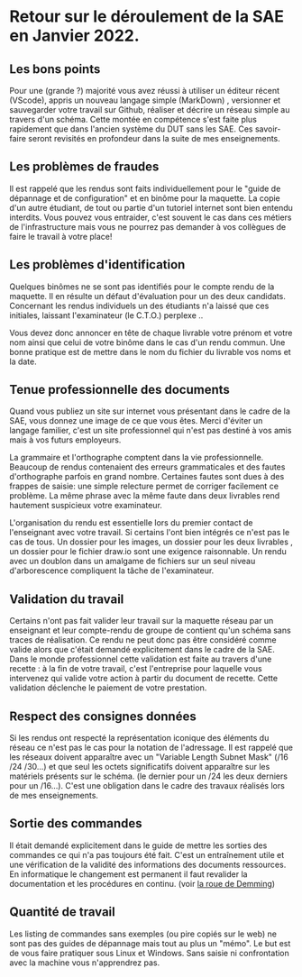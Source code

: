 # Retour sur le déroulement de la SAE en Janvier 2022.

## Les bons points

Pour une (grande ?) majorité vous avez réussi à utiliser un éditeur récent (VScode), appris un nouveau langage simple (MarkDown) , versionner et sauvegarder votre travail sur Github, réaliser et décrire un réseau simple au travers d'un schéma.
Cette montée en compétence s'est faite plus rapidement que dans l'ancien système du DUT sans les SAE.
Ces savoir-faire seront revisités en profondeur dans la suite de mes enseignements.

## Les problèmes de fraudes

Il est rappelé que les rendus sont faits individuellement pour le "guide de dépannage et de configuration" et en binôme pour la maquette. La copie d'un autre étudiant, de tout ou partie d'un tutoriel internet sont bien entendu interdits.
Vous pouvez vous entraider, c'est souvent le cas dans ces métiers de l'infrastructure mais vous ne pourrez pas demander à vos collègues de faire le travail à votre place!

## Les problèmes d'identification

Quelques binômes ne se sont pas identifiés pour le compte rendu de la maquette. Il en résulte un défaut d'évaluation pour un des deux candidats. Concernant les rendus individuels un des étudiants n'a laissé que ces initiales, laissant l'examinateur (le C.T.O.) perplexe ..

Vous devez donc annoncer en tête de chaque livrable votre prénom et votre nom ainsi que celui de votre binôme dans le cas d'un rendu commun.
Une bonne pratique est de mettre dans le nom du fichier du livrable vos noms et la date.

## Tenue professionnelle des documents

Quand vous publiez un site sur internet vous présentant dans le cadre de la SAE, vous donnez une image de ce que vous êtes.
Merci d'éviter un langage familier, c'est un site professionnel qui n'est pas destiné à vos amis mais à vos futurs employeurs.

La grammaire et l'orthographe comptent dans la vie professionnelle. Beaucoup de rendus contenaient des erreurs grammaticales et des fautes d'orthographe parfois en grand nombre. Certaines fautes sont dues à des frappes de saisie: une simple relecture permet de corriger facilement ce problème. La même phrase avec la même faute dans deux livrables rend hautement suspicieux votre examinateur.

L'organisation du rendu est essentielle lors du premier contact de l'enseignant avec votre travail. Si certains l'ont bien intégrés ce n'est pas le cas de tous. Un dossier pour les images, un dossier pour les deux livrables , un dossier pour le fichier draw.io sont une exigence raisonnable. Un rendu avec un doublon dans un amalgame de fichiers sur un seul niveau d'arborescence compliquent la tâche de l'examinateur.  

## Validation du travail

Certains n'ont pas fait valider leur travail sur la maquette réseau par un enseignant et leur compte-rendu de groupe de contient qu'un schéma sans traces de réalisation. Ce rendu ne peut donc pas être considéré comme valide alors que c'était demandé explicitement dans le cadre de la SAE.
Dans le monde professionnel cette validation est faite au travers d'une recette : à la fin de votre travail, c'est l'entreprise  pour laquelle vous intervenez qui valide votre action à partir du document de recette. Cette validation déclenche le paiement de votre prestation.

## Respect des consignes données

Si les rendus ont respecté la représentation iconique des éléments du réseau ce n'est pas le cas pour la notation de l'adressage. Il est rappelé que les réseaux doivent apparaître avec un "Variable Length Subnet Mask" (/16 /24 /30...) et que seul les octets significatifs  doivent apparaître sur les matériels présents sur le schéma. (le dernier pour un /24 les deux derniers pour un /16...). C'est une obligation dans le cadre des travaux réalisés lors de mes enseignements.

## Sortie des commandes

Il était demandé explicitement dans le guide de mettre les sorties des commandes ce qui n'a pas toujours été fait.
C'est un entraînement utile et une vérification de la validité des informations des documents ressources. En informatique le changement est permanent il faut revalider la documentation et les procédures en continu. (voir [la roue de Demming](https://fr.wikipedia.org/wiki/Roue_de_Deming))

## Quantité de travail

Les listing de commandes sans exemples (ou pire copiés sur le web) ne sont pas des guides de dépannage mais tout au plus un "mémo". Le but est de vous faire pratiquer sous Linux et Windows. Sans saisie ni confrontation avec la machine vous n'apprendrez pas.


